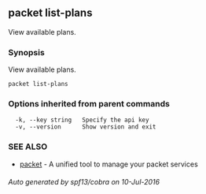 ## packet list-plans

View available plans.

### Synopsis


View available plans.

```
packet list-plans
```

### Options inherited from parent commands

```
  -k, --key string   Specify the api key
  -v, --version      Show version and exit
```

### SEE ALSO
* [packet](packet.md)	 - A unified tool to manage your packet services

###### Auto generated by spf13/cobra on 10-Jul-2016
